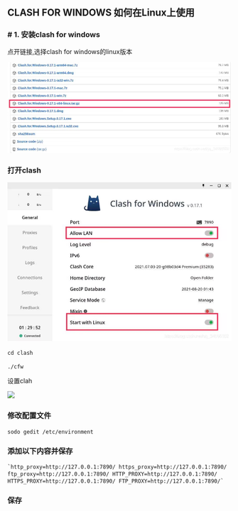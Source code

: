 ## CLASH FOR WINDOWS 如何在Linux上使用

### # 1. 安装clash for windows

点开链接,选择clash for windows的linux版本

[clash]: https://github.com/Fndroid/clash_for_windows_pkg/releases/tag/0.17.

![](img/QQ图片20221216185120.jpg)

### 打开clash

![](img/QQ图片20221216185124.jpg)

`cd clash`

`./cfw`

设置clah

![](../../25895336-9667850b01c82b6c.webp)

### 修改配置文件



`sodo gedit /etc/environment`

### 添加以下内容并保存

    `http_proxy=http://127.0.0.1:7890/ https_proxy=http://127.0.0.1:7890/ ftp_proxy=http://127.0.0.1:7890/ HTTP_PROXY=http://127.0.0.1:7890/ HTTPS_PROXY=http://127.0.0.1:7890/ FTP_PROXY=http://127.0.0.1:7890/`

### 保存

